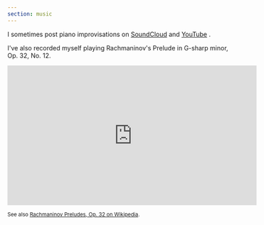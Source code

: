 ```yaml
---
section: music
---
```


I sometimes post piano improvisations on [SoundCloud]({{site.data.links.music.ext_url}}) <i class="{{site.data.links.music.icon}}" aria-hidden="true"></i> and [YouTube](https://www.youtube.com/channel/UCGGooHDGChBvbXYoEkcDeew) <i class="fas fa-video" aria-hidden="true"></i>.

I've also recorded myself playing Rachmaninov's Prelude in G-sharp minor, Op. 32, No. 12.

<iframe width="560" height="315" src="https://www.youtube.com/embed/C5q8q0yzJss" frameborder="0" allow="accelerometer; autoplay; encrypted-media; gyroscope; picture-in-picture" allowfullscreen></iframe>

<small>See also [Rachmaninov Preludes, Op. 32 on Wikipedia]((https://en.wikipedia.org/wiki/Preludes,_Op._32_(Rachmaninoff))).</small>
